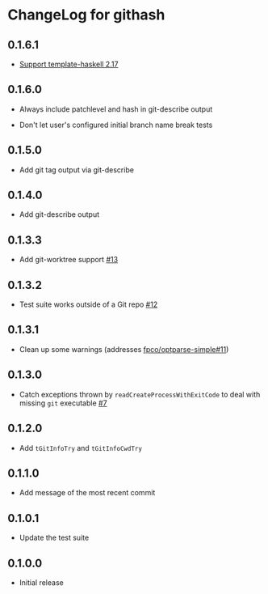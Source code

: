 # ChangeLog for githash

## 0.1.6.1

* [Support template-haskell 2.17](https://github.com/snoyberg/githash/pull/22)

## 0.1.6.0

* Always include patchlevel and hash in git-describe output

* Don't let user's configured initial branch name break tests

## 0.1.5.0

* Add git tag output via git-describe

## 0.1.4.0

* Add git-describe output

## 0.1.3.3

* Add git-worktree support [#13](https://github.com/snoyberg/githash/issues/13)

## 0.1.3.2

* Test suite works outside of a Git repo [#12](https://github.com/snoyberg/githash/issues/12)

## 0.1.3.1

* Clean up some warnings (addresses [fpco/optparse-simple#11](https://github.com/fpco/optparse-simple/issues/11))

## 0.1.3.0

* Catch exceptions thrown by `readCreateProcessWithExitCode` to deal
  with missing `git` executable
  [#7](https://github.com/snoyberg/githash/issues/7)

## 0.1.2.0

* Add `tGitInfoTry` and `tGitInfoCwdTry`

## 0.1.1.0

* Add message of the most recent commit

## 0.1.0.1

* Update the test suite

## 0.1.0.0

* Initial release
